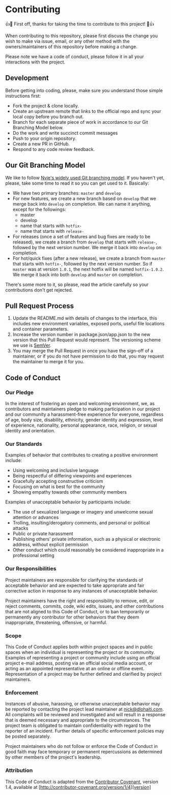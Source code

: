 # Contributing

👍🎉 First off, thanks for taking the time to contribute to this project! 🎉👍

When contributing to this repository, please first discuss the change you wish to make via issue,
email, or any other method with the owners/maintainers of this repository before making a change.

Please note we have a code of conduct, please follow it in all your interactions with the project.

## Development

Before getting into coding, please, make sure you understand those simple instructions first:
- Fork the project & clone locally.
- Create an upstream remote that links to the official repo and sync your local copy before you branch out.
- Branch for each separate piece of work in accordance to our Git Branching Model below.
- Do the work and write succinct commit messages
- Push to your origin repository.
- Create a new PR in GitHub.
- Respond to any code review feedback.

## Our Git Branching Model

We like to follow <a href="https://nvie.com/posts/a-successful-git-branching-model/" target="_blank">Nvie's widely used Git branching model</a>. If you haven't yet, please, take some time to read it so you can get used to it. Basically:
- We have two primary branches: `master` and `develop`
- For new features, we create a new branch based on `develop` that we merge back into `develop` on completion. We can name it anything, except for the followings:
    - master
    - develop
    - name that starts with `hotfix-`
    - name that starts with `release-`
- For releases (once a set of features and bug fixes are ready to be released), we create a branch from `develop` that starts with `release-`, followed by the next version number. We merge it back into `develop` on completion.
- For hot/quick fixes (after a new release), we create a branch from `master` that starts with `hotfix-`, followed by the next version number. So if `master` was at version `1.0.1`, the next hotfix will be named `hotfix-1.0.2`. We merge it back into both `develop` and `master` on completion.

There's some more to it, so please, read the article carefully so your contributions don't get rejected.

## Pull Request Process

1. Update the README.md with details of changes to the interface, this includes new environment 
   variables, exposed ports, useful file locations and container parameters.
2. Increase the version number in package.json/app.json to the new version that this Pull Request would represent. The versioning scheme we use is [SemVer](http://semver.org/).
3. You may merge the Pull Request in once you have the sign-off of a maintainer, or if you 
   do not have permission to do that, you may request the maintainer to merge it for you.

## Code of Conduct

### Our Pledge

In the interest of fostering an open and welcoming environment, we, as
contributors and maintainers pledge to making participation in our project and
our community a harassment-free experience for everyone, regardless of age, body
size, disability, ethnicity, gender identity and expression, level of experience,
nationality, personal appearance, race, religion, or sexual identity and
orientation.

### Our Standards

Examples of behavior that contributes to creating a positive environment
include:

* Using welcoming and inclusive language
* Being respectful of differing viewpoints and experiences
* Gracefully accepting constructive criticism
* Focusing on what is best for the community
* Showing empathy towards other community members

Examples of unacceptable behavior by participants include:

* The use of sexualized language or imagery and unwelcome sexual attention or
advances
* Trolling, insulting/derogatory comments, and personal or political attacks
* Public or private harassment
* Publishing others' private information, such as a physical or electronic
  address, without explicit permission
* Other conduct which could reasonably be considered inappropriate in a
  professional setting

### Our Responsibilities

Project maintainers are responsible for clarifying the standards of acceptable
behavior and are expected to take appropriate and fair corrective action in
response to any instances of unacceptable behavior.

Project maintainers have the right and responsibility to remove, edit, or
reject comments, commits, code, wiki edits, issues, and other contributions
that are not aligned to this Code of Conduct, or to ban temporarily or
permanently any contributor for other behaviors that they deem inappropriate,
threatening, offensive, or harmful.

### Scope

This Code of Conduct applies both within project spaces and in public spaces
when an individual is representing the project or its community. Examples of
representing a project or community include using an official project e-mail
address, posting via an official social media account, or acting as an appointed
representative at an online or offline event. Representation of a project may be
further defined and clarified by project maintainers.

### Enforcement

Instances of abusive, harassing, or otherwise unacceptable behavior may be
reported by contacting the project lead maintainer at nick@dlohaiti.com. All
complaints will be reviewed and investigated and will result in a response that
is deemed necessary and appropriate to the circumstances. The project team is
obligated to maintain confidentiality with regard to the reporter of an incident.
Further details of specific enforcement policies may be posted separately.

Project maintainers who do not follow or enforce the Code of Conduct in good
faith may face temporary or permanent repercussions as determined by other
members of the project's leadership.

### Attribution

This Code of Conduct is adapted from the [Contributor Covenant][homepage], version 1.4,
available at [http://contributor-covenant.org/version/1/4][version]

[homepage]: http://contributor-covenant.org
[version]: http://contributor-covenant.org/version/1/4/
